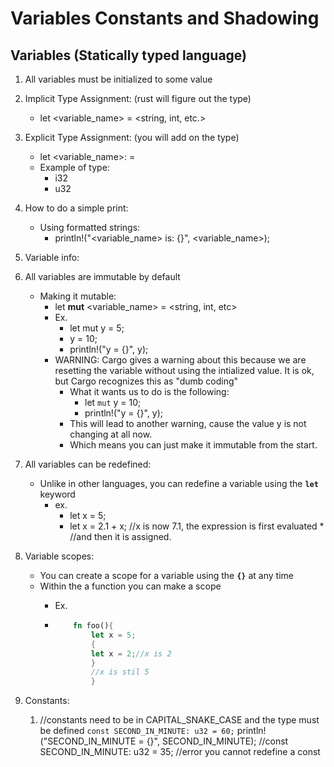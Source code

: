 # Variables Constants and Shadowing

## Variables (Statically typed language)

1. All variables must be initialized to some value
2. Implicit Type Assignment: (rust will figure out the type)
   * let <variable_name> = <string, int, etc.>
3. Explicit Type Assignment: (you will add on the type)
   * let <variable_name>: <type> = <value>
   * Example of type:
     * i32
     * u32

4. How to do a simple print:
    * Using formatted strings:
        * println!("<variable_name> is: {}", <variable_name>);

5. Variable info:
6. All variables are immutable by default
    * Making it mutable:
        * let **mut** <variable_name> = <string, int, etc>
        * Ex.
            * let mut y = 5;
            * y = 10;
            * println!("y = {}", y);
        * WARNING: Cargo gives a warning about this because we are resetting the variable without using the intialized value. It is ok, but Cargo recognizes this as "dumb coding"
            * What it wants us to do is the following:
                * let `mut` y = 10;
                * println!("y = {}", y);
            * This will lead to another warning, cause the value y is not changing at all now.
            * Which means you can just make it immutable from the start.

7. All variables can be redefined:
    * Unlike in other languages, you can redefine a variable using the **`let`** keyword
        * ex.
            * let x = 5;
            * let x = 2.1 + x; //x is now 7.1, the expression is first evaluated
                            * //and then it is assigned.

8. Variable scopes:
    * You can create a scope for a variable using the **`{}`** at any time
    * Within the a function you can make a scope
      * Ex.

      * ```rust
            fn foo(){
                let x = 5;
                {
                let x = 2;//x is 2
                }
                //x is stil 5
                }
        ```

9. Constants:
   1. //constants need to be in CAPITAL_SNAKE_CASE and the type must be defined
    `const SECOND_IN_MINUTE: u32 = 60;`
    println!("SECOND_IN_MINUTE = {}", SECOND_IN_MINUTE);
    //const SECOND_IN_MINUTE: u32 = 35; //error you cannot redefine a const
